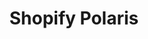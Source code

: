 ---
title: Shopify Polaris
intro: Our design system helps us work together to build a great experience for all of Shopify’s merchants.
link: https://polaris.shopify.com
image: "/assets/images/shopify.svg"
---